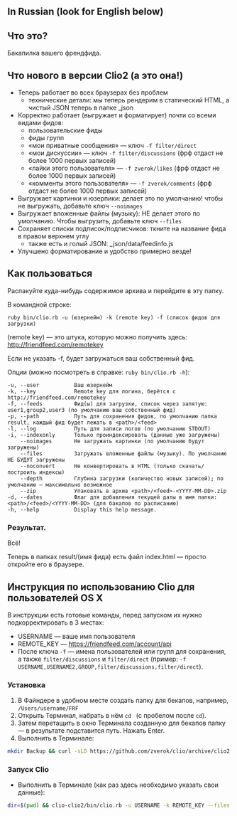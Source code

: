 In Russian (look for English below)
-----------------------------------

Что это?
--------

Бакапилка вашего френдфида.

Что нового в версии Clio2 (а это она!)
--------------------------------------

* Теперь работает во всех браузерах без проблем
  * технические детали: мы теперь рендерим в статический HTML, а чистый JSON теперь в папке _json
* Корректно работает (выгружает и форматирует) почти со всеми видами фидов:
  * пользовательские фиды
  * фиды групп
  * «мои приватные сообщения» — ключ `-f filter/direct`
  * «мои дискуссии» — ключ `-f filter/discussions` (фрф отдаст не более 1000 первых записей)
  * «лайки этого пользователя» — `-f zverok/likes` (фрф отдаст не более 1000 первых записей)
  * «комменты этого пользователя» — `-f zverok/comments` (фрф отдаст не более 1000 первых записей)
* Выгружает картинки и юзерпики: делает это по умолчанию! чтобы не выгружать, добавьте ключ `--noimages`
* Выгружает вложенные файлы (музыку): НЕ делает этого по умолчанию. Чтобы выгрузить, добавьте ключ `--files`
* Сохраняет списки подписок/подписчиков: ткните на название фида в правом верхнем углу
  * также есть и голый JSON: _json/data/feedinfo.js
* Улучшено форматирование и удобство примерно везде!


Как пользоваться
----------------

Распакуйте куда-нибудь содержимое архива и перейдите в эту папку.

В командной строке:

`ruby bin/clio.rb -u (юзернейм) -k (remote key) -f (список фидов для загрузки)`

(remote key) — это штука, которую можно получить здесь: http://friendfeed.com/remotekey

Если не указать -f, будет загружаться ваш собственный фид.

Опции (можно посмотреть в справке: `ruby bin/clio.rb -h`):

    -u, --user           Ваш юзернейм
    -k, --key            Remote key для логина, берётся с http://friendfeed.com/remotekey
    -f, --feeds          Фид(ы) для загрузки, список через запятую: user1,group2,user3 (по умолчанию ваш собственный фид)
    -p, --path           Путь для сохранения фидов, по умолчанию папка result, каждый фид будет лежать в <path>/<feed>
    -l, --log            Путь для записи логов (по умолчанию STDOUT)
    -i, --indexonly      Только проиндексировать (данные уже загружены)
        --noimages       Не загружать картинки (по умолчанию будут загружены)
        --files          Загружать вложенные файлы (музыку). По умолчанию НЕ БУДУТ загружены
        --noconvert      Не конвертировать в HTML (только скачать/построить индексы)
        --depth          Глубина загрузки (количество новых записей); по умолчанию — максимально возможное
        --zip            Упаковать в архив <path>/<feed>-<YYYY-MM-DD>.zip
    -d, --dates          Флаг для добавления текущей даты в имя папки: <path>/<feed>/<YYYY-MM-DD> (для бакапов по расписанию)
    -h, --help           Display this help message.

### Результат.

Всё!

Теперь в папках result/(имя фида) есть файл index.html —  просто откройте его в браузере.

Инструкция по использованию Clio для пользователей OS X
-------------------------------------------------------

В инструкции есть готовые команды, перед запуском их нужно подкорректировать в 3 местах:

* USERNAME — ваше имя пользователя
* REMOTE_KEY — https://friendfeed.com/account/api
* После ключа `-f` — имена пользователей или групп для сохранения, а также `filter/discussions` и `filter/direct` (пример: `-f USERNAME,USERNAME2,GROUP,filter/discussions,filter/direct`).

### Установка

1. В Файндере в удобном месте создать папку для бекапов, например, `/Users/username/FRF`
2. Открыть Терминал, набрать в нём `cd ` (с пробелом после `cd`).
3. Затем перетащить в окно Терминала созданную для бекапов папку — в результате подставится путь. Нажать Enter.
4. Выполнить в Терминале:

```bash
mkdir Backup && curl -sLO https://github.com/zverok/clio/archive/clio2.zip && unzip clio2.zip
```

### Запуск Clio

* Выполнить в Терминале (как раз здесь необходимо указать свои данные):

```bash
dir=$(pwd) && clio-clio2/bin/clio.rb -u USERNAME -k REMOTE_KEY --files -p "$dir/Backup" -f ЧТО_СОХРАНЯТЬ
```

